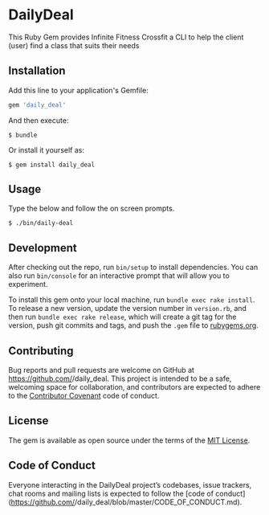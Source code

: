 # DailyDeal

This Ruby Gem provides Infinite Fitness Crossfit a CLI to help the client (user) find a class that suits their needs 

## Installation

Add this line to your application's Gemfile:

```ruby
gem 'daily_deal'
```

And then execute:

    $ bundle

Or install it yourself as:

    $ gem install daily_deal

## Usage

Type the below and follow the on screen prompts. 

    $ ./bin/daily-deal

## Development

After checking out the repo, run `bin/setup` to install dependencies. You can also run `bin/console` for an interactive prompt that will allow you to experiment.

To install this gem onto your local machine, run `bundle exec rake install`. To release a new version, update the version number in `version.rb`, and then run `bundle exec rake release`, which will create a git tag for the version, push git commits and tags, and push the `.gem` file to [rubygems.org](https://rubygems.org).

## Contributing

Bug reports and pull requests are welcome on GitHub at https://github.com/<github username>/daily_deal. This project is intended to be a safe, welcoming space for collaboration, and contributors are expected to adhere to the [Contributor Covenant](http://contributor-covenant.org) code of conduct.

## License

The gem is available as open source under the terms of the [MIT License](https://opensource.org/licenses/MIT).

## Code of Conduct

Everyone interacting in the DailyDeal project’s codebases, issue trackers, chat rooms and mailing lists is expected to follow the [code of conduct](https://github.com/<github username>/daily_deal/blob/master/CODE_OF_CONDUCT.md).
